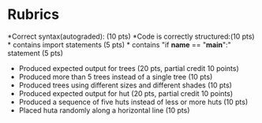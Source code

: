 # Rubrics
*Correct syntax(autograded): (10 pts)
*Code is correctly structured:(10 pts)
	* contains import statements (5 pts)
	* contains "if __name__ == "__main__":" statement (5 pts)
* Produced expected output for trees (20 pts, partial credit 10 points)
* Produced more than 5 trees instead of a single tree	(10 pts)
* Produced trees using different sizes and different shades (10 pts)
* Produced expected output for hut	(20 pts, partial credit 10 points)
* Produced a sequence of five huts instead of less or more huts (10 pts)
* Placed huta randomly along a horizontal line (10 pts)
